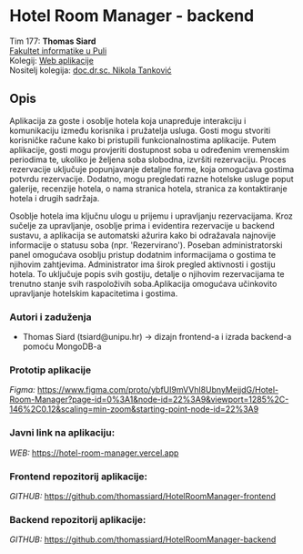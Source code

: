 # **Hotel Room Manager - backend**

Tim 177: **Thomas Siard**\
[Fakultet informatike u Puli](https://fipu.unipu.hr)\
Kolegij: [Web aplikacije](https://www.notion.so/Web-aplikacije-7ba8350d498546a78812399024edac44)\
Nositelj kolegija: [doc.dr.sc. Nikola Tanković](https://www.notion.so/fiputreca/Kontakt-stranica-875574d1b92248b1a8e90dae52cd29a9)

## **Opis**

Aplikacija za goste i osoblje hotela koja unapređuje interakciju i komunikaciju između korisnika i pružatelja usluga. Gosti mogu stvoriti korisničke račune kako bi pristupili funkcionalnostima aplikacije. Putem aplikacije, gosti mogu provjeriti dostupnost soba u određenim vremenskim periodima te, ukoliko je željena soba slobodna, izvršiti rezervaciju. Proces rezervacije uključuje popunjavanje detaljne forme, koja omogućava gostima potvrdu rezervacije. Dodatno, mogu pregledati razne hotelske usluge poput galerije, recenzije hotela, o nama stranica hotela, stranica za kontaktiranje hotela i drugih sadržaja.

Osoblje hotela ima ključnu ulogu u prijemu i upravljanju rezervacijama. Kroz sučelje za upravljanje, osoblje prima i evidentira rezervacije u backend sustavu, a aplikacija se automatski ažurira kako bi odražavala najnovije informacije o statusu soba (npr. 'Rezervirano'). Poseban administratorski panel omogućava osoblju pristup dodatnim informacijama o gostima te njihovim zahtjevima. Administrator ima širok pregled aktivnosti i gostiju hotela. To uključuje popis svih gostiju, detalje o njihovim rezervacijama te trenutno stanje svih raspoloživih soba.Aplikacija omogućava učinkovito upravljanje hotelskim kapacitetima i gostima.

### **Autori i zaduženja**

<ul>
    <li>Thomas Siard (tsiard@unipu.hr) -> dizajn frontend-a i izrada backend-a pomoću MongoDB-a</li>
</ul>

### **Prototip aplikacije**

_Figma:_ https://www.figma.com/proto/ybfUI9mVVhl8UbnyMejjdG/Hotel-Room-Manager?page-id=0%3A1&node-id=22%3A9&viewport=1285%2C-146%2C0.12&scaling=min-zoom&starting-point-node-id=22%3A9

### **Javni link na aplikaciju:**

_WEB:_ https://hotel-room-manager.vercel.app

### Frontend repozitorij aplikacije:

_GITHUB:_ https://github.com/thomassiard/HotelRoomManager-frontend

### Backend repozitorij aplikacije:

_GITHUB:_ https://github.com/thomassiard/HotelRoomManager-backend
